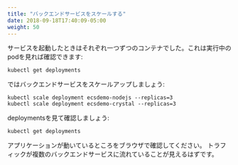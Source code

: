 ```yaml
---
title: "バックエンドサービスをスケールする"
date: 2018-09-18T17:40:09-05:00
weight: 50
---
```


<!--
When we launched our services, we only launched one container of each. We can
confirm this by viewing the running pods:
```
kubectl get deployments
```
-->
サービスを起動したときはそれぞれ一つずつのコンテナでした。これは実行中の
podを見れば確認できます:
```
kubectl get deployments
```

<!--
Now let's scale up the backend services:
```
kubectl scale deployment ecsdemo-nodejs --replicas=3
kubectl scale deployment ecsdemo-crystal --replicas=3
```
Confirm by looking at deployments again:
```
kubectl get deployments
```
-->
ではバックエンドサービスをスケールアップしましょう:
```
kubectl scale deployment ecsdemo-nodejs --replicas=3
kubectl scale deployment ecsdemo-crystal --replicas=3
```
deploymentsを見て確認しましょう:
```
kubectl get deployments
```

<!--
Also, check the browser tab where we can see our application running. You should
now see traffic flowing to multiple backend services.
-->
アプリケーションが動いているところをブラウザで確認してください。
トラフィックが複数のバックエンドサービスに流れていることが見えるはずです。